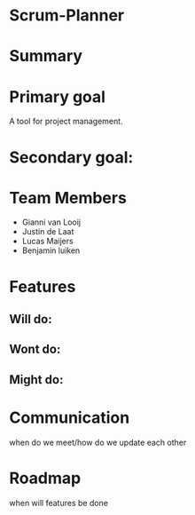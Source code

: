 # Scrum-Planner

# Summary

# Primary goal
  A tool for project management.
# Secondary goal:

# Team Members
  * Gianni van Looij
  * Justin de Laat
  * Lucas Maijers
  * Benjamin luiken

# Features
  ## Will do:
  ## Wont do:
  ## Might do:

# Communication
  when do we meet/how do we update each other

# Roadmap
  when will features be done
